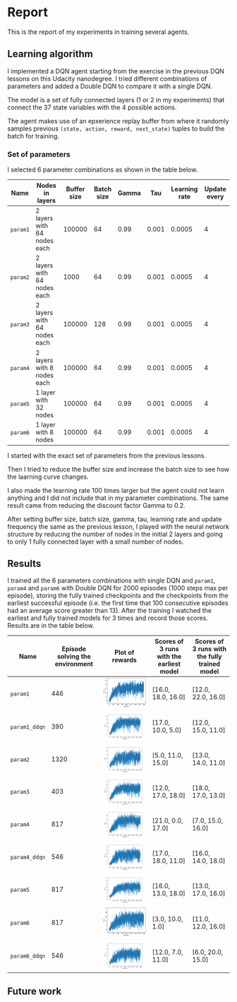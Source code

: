 # Report
This is the report of my experiments in training several agents. 

## Learning algorithm
I implemented a DQN agent starting from the exercise in the previous DQN lessons on this Udacity nanodegree. I tried different combinations of parameters and added a Double DQN to compare it with a single DQN.

The model is a set of fully connected layers (1 or 2 in my experiments) that connect the 37 state variables with the 4 possible actions.

The agent makes use of an epxerience replay buffer from where it randomly samples previous `(state, action, reward, next_state)` tuples to build the batch for training.

### Set of parameters
I selected 6 parameter combinations as shown in the table below.

| Name     | Nodes in layers             | Buffer size | Batch size | Gamma | Tau   | Learning rate | Update every |
|----------|-----------------------------|-------------|------------|-------|-------|---------------|--------------|
| `param1` | 2 layers with 64 nodes each | 100000      | 64         | 0.99  | 0.001 | 0.0005        | 4            |
| `param2` | 2 layers with 64 nodes each | 1000        | 64         | 0.99  | 0.001 | 0.0005        | 4            |
| `param3` | 2 layers with 64 nodes each | 100000      | 128        | 0.99  | 0.001 | 0.0005        | 4            |
| `param4` | 2 layers with 8 nodes each  | 100000      | 64         | 0.99  | 0.001 | 0.0005        | 4            |
| `param5` | 1 layer with 32 nodes       | 100000      | 64         | 0.99  | 0.001 | 0.0005        | 4            |
| `param6` | 1 layer with 8 nodes        | 100000      | 64         | 0.99  | 0.001 | 0.0005        | 4            |

I started with the exact set of parameters from the previous lessons.

Then I tried to reduce the buffer size and increase the batch size to see how the laarning curve changes.

I also made the learning rate 100 times larger but the agent could not learn anything and I did not include that in my parameter combinations. The same result came from reducing the discount factor Gamma to 0.2.

After setting buffer size, batch size, gamma, tau, learning rate and update frequency the same as the previous lesson, I played with the neural network structure by reducing the number of nodes in the initial 2 layers and going to only 1 fully connected layer with a small number of nodes.

## Results
I trained all the 6 parameters combinations with single DQN and `param1`, `param4` and `param6` with Double DQN for 2000 episodes (1000 steps max per episode), storing the fully trained checkpoints and the checkpoints from the earliest successful episode (i.e. the first time that 100 consecutive episodes had an average score greater than 13). After the training I watched the earliest and fully trained models for 3 times and record those scores. Results are in the table below.

| Name          | Episode solving the environment | Plot of rewards      | Scores of 3 runs with the earliest model | Scores of 3 runs with the fully trained model | 
|---------------|---------------------------------|--------------------- |------------------------------------------|-----------------------------------------------|
| `param1`      | 446                             | ![](param1.png)      | [16.0, 18.0, 16.0]                       | [12.0, 22.0, 16.0]                            |
| `param1_ddqn` | 390                             | ![](param1_ddqn.png) | [17.0, 10.0, 5.0]                        | [12.0, 15.0, 11.0]                            |
| `param2`      | 1320                            | ![](param2.png)      | [5.0, 11.0, 15.0]                        | [13.0, 14.0, 11.0]                            |
| `param3`      | 403                             | ![](param3.png)      | [12.0, 17.0, 18.0]                       | [18.0, 17.0, 13.0]                            |
| `param4`      | 817                             | ![](param4.png)      | [21.0, 0.0, 17.0]                        | [7.0, 15.0, 16.0]                             |
| `param4_ddqn` | 546                             | ![](param4_ddqn.png) | [17.0, 18.0, 11.0]                       | [16.0, 14.0, 18.0]                            |
| `param5`      | 817                             | ![](param5.png)      | [16.0, 13.0, 18.0]                       | [13.0, 17.0, 16.0]                            |
| `param6`      | 817                             | ![](param6.png)      | [3.0, 10.0, 1.0]                         | [11.0, 12.0, 16.0]                            |
| `param6_ddqn` | 546                             | ![](param6_ddqn.png) | [12.0, 7.0, 11.0]                        | [6.0, 20.0, 15.0]                             |

## Future work
